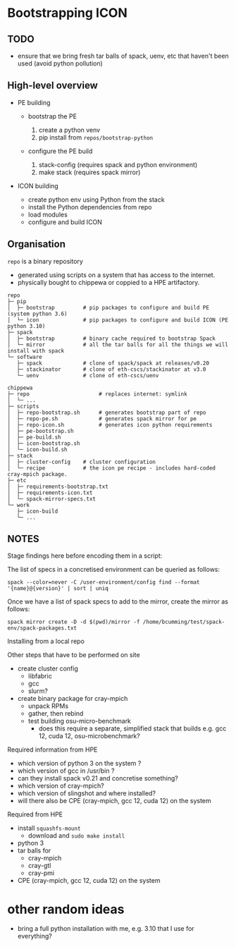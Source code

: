 # Bootstrapping ICON

## TODO

* ensure that we bring fresh tar balls of spack, uenv, etc that haven't been used (avoid python pollution)

## High-level overview

* PE building
    * bootstrap the PE
        1. create a python venv
        2. pip install from `repos/bootstrap-python`

    * configure the PE build
        1. stack-config (requires spack and python environment)
        2. make stack (requires spack mirror)

* ICON building
    * create python env using Python from the stack
    * install the Python dependencies from repo
    * load modules
    * configure and build ICON

## Organisation

`repo` is a binary repository
* generated using scripts on a system that has access to the internet.
* physically bought to chippewa or coppied to a HPE artifactory.

```
repo
├─ pip
│  ├─ bootstrap         # pip packages to configure and build PE (system python 3.6)
│  └─ icon              # pip packages to configure and build ICON (PE python 3.10)
├─ spack
│  ├─ bootstrap         # binary cache required to bootstrap Spack
│  └─ mirror            # all the tar balls for all the things we will install with spack
└─ software
   ├─ spack             # clone of spack/spack at releases/v0.20
   ├─ stackinator       # clone of eth-cscs/stackinator at v3.0
   └─ uenv              # clone of eth-cscs/uenv
```


```
chippewa
├─ repo                      # replaces internet: symlink
│  └─ ...
├─ scripts
│  ├─ repo-bootstrap.sh      # generates bootstrap part of repo
│  ├─ repo-pe.sh             # generates spack mirror for pe
│  ├─ repo-icon.sh           # generates icon python requirements
│  ├─ pe-bootstrap.sh
│  ├─ pe-build.sh
│  ├─ icon-bootstrap.sh
│  └─ icon-build.sh
├─ stack
│  ├─ cluster-config    # cluster configuration
│  └─ recipe            # the icon pe recipe - includes hard-coded cray-mpich package.
├─ etc
│  ├─ requirements-bootstrap.txt
│  ├─ requirements-icon.txt
│  └─ spack-mirror-specs.txt
└─ work
   ├─ icon-build
   └─ ...
```

## NOTES

Stage findings here before encoding them in a script:

The list of specs in a concretised environment can be queried as follows:
```
spack --color=never -C /user-environment/config find --format '{name}@{version}' | sort | uniq
```

Once we have a list of spack specs to add to the mirror, create the mirror as follows:
```
spack mirror create -D -d $(pwd)/mirror -f /home/bcumming/test/spack-env/spack-packages.txt
```

Installing from a local repo

Other steps that have to be performed on site
* create cluster config
    * libfabric
    * gcc
    * slurm?
* create binary package for cray-mpich
    * unpack RPMs
    * gather, then rebind
    * test building osu-micro-benchmark
        * does this require a separate, simplified stack that builds e.g. gcc 12, cuda 12, osu-microbenchmark?

Required information from HPE
* which version of python 3 on the system ?
* which version of gcc in /usr/bin ?
* can they install spack v0.21 and concretise something?
* which version of cray-mpich?
* which version of slingshot and where installed?
* will there also be CPE (cray-mpich, gcc 12, cuda 12) on the system

Required from HPE
* install `squashfs-mount`
    * download and `sudo make install`
* python 3
* tar balls for
    - cray-mpich
    - cray-gtl
    - cray-pmi
* CPE (cray-mpich, gcc 12, cuda 12) on the system

# other random ideas

* bring a full python installation with me, e.g. 3.10 that I use for everything?
